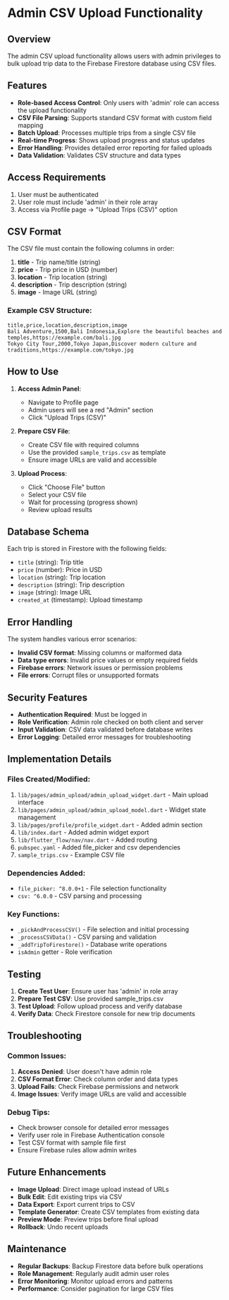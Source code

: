 # Admin CSV Upload Functionality

## Overview
The admin CSV upload functionality allows users with admin privileges to bulk upload trip data to the Firebase Firestore database using CSV files.

## Features
- **Role-based Access Control**: Only users with 'admin' role can access the upload functionality
- **CSV File Parsing**: Supports standard CSV format with custom field mapping
- **Batch Upload**: Processes multiple trips from a single CSV file
- **Real-time Progress**: Shows upload progress and status updates
- **Error Handling**: Provides detailed error reporting for failed uploads
- **Data Validation**: Validates CSV structure and data types

## Access Requirements
1. User must be authenticated
2. User role must include 'admin' in their role array
3. Access via Profile page → "Upload Trips (CSV)" option

## CSV Format
The CSV file must contain the following columns in order:
1. **title** - Trip name/title (string)
2. **price** - Trip price in USD (number)
3. **location** - Trip location (string)
4. **description** - Trip description (string)
5. **image** - Image URL (string)

### Example CSV Structure:
```csv
title,price,location,description,image
Bali Adventure,1500,Bali Indonesia,Explore the beautiful beaches and temples,https://example.com/bali.jpg
Tokyo City Tour,2000,Tokyo Japan,Discover modern culture and traditions,https://example.com/tokyo.jpg
```

## How to Use
1. **Access Admin Panel**: 
   - Navigate to Profile page
   - Admin users will see a red "Admin" section
   - Click "Upload Trips (CSV)"

2. **Prepare CSV File**:
   - Create CSV file with required columns
   - Use the provided `sample_trips.csv` as template
   - Ensure image URLs are valid and accessible

3. **Upload Process**:
   - Click "Choose File" button
   - Select your CSV file
   - Wait for processing (progress shown)
   - Review upload results

## Database Schema
Each trip is stored in Firestore with the following fields:
- `title` (string): Trip title
- `price` (number): Price in USD
- `location` (string): Trip location
- `description` (string): Trip description
- `image` (string): Image URL
- `created_at` (timestamp): Upload timestamp

## Error Handling
The system handles various error scenarios:
- **Invalid CSV format**: Missing columns or malformed data
- **Data type errors**: Invalid price values or empty required fields
- **Firebase errors**: Network issues or permission problems
- **File errors**: Corrupt files or unsupported formats

## Security Features
- **Authentication Required**: Must be logged in
- **Role Verification**: Admin role checked on both client and server
- **Input Validation**: CSV data validated before database writes
- **Error Logging**: Detailed error messages for troubleshooting

## Implementation Details

### Files Created/Modified:
1. `lib/pages/admin_upload/admin_upload_widget.dart` - Main upload interface
2. `lib/pages/admin_upload/admin_upload_model.dart` - Widget state management
3. `lib/pages/profile/profile_widget.dart` - Added admin section
4. `lib/index.dart` - Added admin widget export
5. `lib/flutter_flow/nav/nav.dart` - Added routing
6. `pubspec.yaml` - Added file_picker and csv dependencies
7. `sample_trips.csv` - Example CSV file

### Dependencies Added:
- `file_picker: ^8.0.0+1` - File selection functionality
- `csv: ^6.0.0` - CSV parsing and processing

### Key Functions:
- `_pickAndProcessCSV()` - File selection and initial processing
- `_processCSVData()` - CSV parsing and validation
- `_addTripToFirestore()` - Database write operations
- `isAdmin` getter - Role verification

## Testing
1. **Create Test User**: Ensure user has 'admin' in role array
2. **Prepare Test CSV**: Use provided sample_trips.csv
3. **Test Upload**: Follow upload process and verify database
4. **Verify Data**: Check Firestore console for new trip documents

## Troubleshooting

### Common Issues:
1. **Access Denied**: User doesn't have admin role
2. **CSV Format Error**: Check column order and data types
3. **Upload Fails**: Check Firebase permissions and network
4. **Image Issues**: Verify image URLs are valid and accessible

### Debug Tips:
- Check browser console for detailed error messages
- Verify user role in Firebase Authentication console
- Test CSV format with sample file first
- Ensure Firebase rules allow admin writes

## Future Enhancements
- **Image Upload**: Direct image upload instead of URLs
- **Bulk Edit**: Edit existing trips via CSV
- **Data Export**: Export current trips to CSV
- **Template Generator**: Create CSV templates from existing data
- **Preview Mode**: Preview trips before final upload
- **Rollback**: Undo recent uploads

## Maintenance
- **Regular Backups**: Backup Firestore data before bulk operations
- **Role Management**: Regularly audit admin user roles
- **Error Monitoring**: Monitor upload errors and patterns
- **Performance**: Consider pagination for large CSV files
